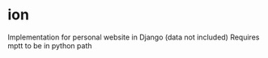 # ion
Implementation for personal website in Django (data not included)
Requires mptt to be in python path
